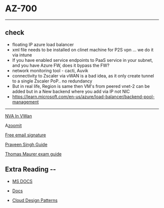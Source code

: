 # AZ-700
---------------
## check 
- floating IP azure load balancer
- xml file needs to be installed on clinet machine for P2S vpn ... we do it via intune
- If you have enabled service endpoints to PaaS service in your subnet, and you have Azure FW, does it bypass the FW?
- network monitoring tool - cacti, Auvik
- connectivity to Zscaler via vWAN is a bad idea, as it only create tunnel to a single Zscaler PoP.. no redundancy
- But in real life, Region is same then VM's from peered vnet-2 can be added but in a New backend where you add via IP not NIC
- https://learn.microsoft.com/en-us/azure/load-balancer/backend-pool-management
--------------

[NVA In VWan](https://learn.microsoft.com/en-us/azure/virtual-wan/how-to-nva-hub)

A[zoomit](https://docs.microsoft.com/en-us/sysinternals/downloads/zoomit?WT.mc_id=thomasmaurer-blog-thmaure)

[Free email signature](https://www.hubspot.com/email-signature-generator)

[Praveen Singh Guide](https://parveensingh.com/az-700-study-guide/amp/)

[Thomas Maurer exam guide](https://www.thomasmaurer.ch/2021/06/az-700-study-guide-microsoft-azure-networking-solutions/)

## Extra Reading -- 
- [MS DOCS ](https://docs.microsoft.com/en-us/azure/security/fundamentals/infrastructure-network)

- [Docs](https://docs.microsoft.com/en-us/azure/architecture/framework/security/design-network-flow)

- [Cloud Design Patterns](https://docs.microsoft.com/en-us/azure/architecture/patterns/)

